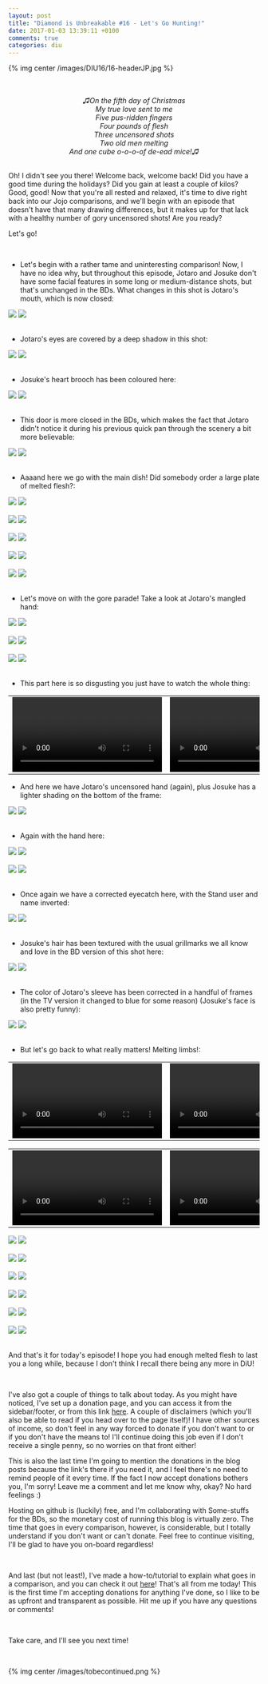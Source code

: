 ```yaml
---
layout: post
title: "Diamond is Unbreakable #16 - Let's Go Hunting!"
date: 2017-01-03 13:39:11 +0100
comments: true
categories: diu
---
```


{% img center /images/DIU16/16-headerJP.jpg %}
<!-- more -->

<br>
<br>

<div align="center"><em>♫On the fifth day of Christmas<br>
My true love sent to me<br>
Five pus-ridden fingers<br>
Four pounds of flesh<br>
Three uncensored shots<br>
Two old men melting<br>
And one cube o-o-o-of de-ead mice!♫</em><br><br></div>

Oh! I didn't see you there! Welcome back, welcome back! Did you have a good time during the holidays? Did you gain at least a couple of kilos? Good, good! Now that you're all rested and relaxed, it's time to dive right back into our Jojo comparisons, and we'll begin with an episode that doesn't have that many drawing differences, but it makes up for that lack with a healthy number of gory uncensored shots! Are you ready?

Let's go!

<br>

- Let's begin with a rather tame and uninteresting comparison! Now, I have no idea why, but throughout this episode, Jotaro and Josuke don't have some facial features in some long or medium-distance shots, but that's unchanged in the BDs. What changes in this shot is Jotaro's mouth, which is now closed:

<div id="container1" class="twentytwenty-container">
 <img src="./../images/DIU16/tv-06135.jpg" />
 <img src="./../images/DIU16/bd-06135.jpg" />
</div>

<br>

- Jotaro's eyes are covered by a deep shadow in this shot:

<div id="container1" class="twentytwenty-container">
 <img src="./../images/DIU16/tv-07330.jpg" />
 <img src="./../images/DIU16/bd-07330.jpg" />
</div>

<br>

- Josuke's heart brooch has been coloured here:

<div id="container1" class="twentytwenty-container">
 <img src="./../images/DIU16/tv-08885.jpg" />
 <img src="./../images/DIU16/bd-08885.jpg" />
</div>

<br>

- This door is more closed in the BDs, which makes the fact that Jotaro didn't notice it during his previous quick pan through the scenery a bit more believable:

<div id="container1" class="twentytwenty-container">
 <img src="./../images/DIU16/tv-09200.jpg" />
 <img src="./../images/DIU16/bd-09200.jpg" />
</div>

<br>

- Aaaand here we go with the main dish! Did somebody order a large plate of melted flesh?:

<div id="container1" class="twentytwenty-container">
 <img src="./../images/DIU16/tv-11950.jpg" />
 <img src="./../images/DIU16/bd-11950.jpg" />
</div>

<br>

<div id="container1" class="twentytwenty-container">
 <img src="./../images/DIU16/tv-12020.jpg" />
 <img src="./../images/DIU16/bd-12020.jpg" />
</div>

<br>

<div id="container1" class="twentytwenty-container">
 <img src="./../images/DIU16/tv-12790.jpg" />
 <img src="./../images/DIU16/bd-12790.jpg" />
</div>

<br>

<div id="container1" class="twentytwenty-container">
 <img src="./../images/DIU16/tv-13570.jpg" />
 <img src="./../images/DIU16/bd-13570.jpg" />
</div>

<br>

<div id="container1" class="twentytwenty-container">
 <img src="./../images/DIU16/tv-15975.jpg" />
 <img src="./../images/DIU16/bd-15975.jpg" />
</div>

<br>

- Let's move on with the gore parade! Take a look at Jotaro's mangled hand:

<div id="container1" class="twentytwenty-container">
 <img src="./../images/DIU16/tv-16200.jpg" />
 <img src="./../images/DIU16/bd-16200.jpg" />
</div>

<br>

<div id="container1" class="twentytwenty-container">
 <img src="./../images/DIU16/tv-16205.jpg" />
 <img src="./../images/DIU16/bd-16205.jpg" />
</div>

<br>

<div id="container1" class="twentytwenty-container">
 <img src="./../images/DIU16/tv-16300.jpg" />
 <img src="./../images/DIU16/bd-16300.jpg" />
</div>

<br>

- This part here is so disgusting you just have to watch the whole thing:

<table width="100%">
<tr>
<td align="left" valign="top" width="50%">
<video class='center' nocontrols loop preload='auto'>
  <source src="./../videos/DIU16/TV 01 - melting hand.webm" type='video/webm; codecs="vp8, vorbis"'>
</video>
</td>
<td align="left" valign="top" width="50%">
<video class='center' nocontrols loop preload='auto'>
  <source src="./../videos/DIU16/BD 01 - melting hand.webm" type='video/webm; codecs="vp8, vorbis"'>
</video>
</td>
</tr>
</table>

- And here we have Jotaro's uncensored hand (again), plus Josuke has a lighter shading on the bottom of the frame:

<div id="container1" class="twentytwenty-container">
 <img src="./../images/DIU16/tv-16970.jpg" />
 <img src="./../images/DIU16/bd-16970.jpg" />
</div>

<br>

- Again with the hand here:

<div id="container1" class="twentytwenty-container">
 <img src="./../images/DIU16/tv-17260.jpg" />
 <img src="./../images/DIU16/bd-17260.jpg" />
</div>

<br>

<div id="container1" class="twentytwenty-container">
 <img src="./../images/DIU16/tv-17400.jpg" />
 <img src="./../images/DIU16/bd-17400.jpg" />
</div>

<br>

- Once again we have a corrected eyecatch here, with the Stand user and name inverted:

<div id="container1" class="twentytwenty-container">
 <img src="./../images/DIU16/tv-17525.jpg" />
 <img src="./../images/DIU16/bd-17525.jpg" />
</div>

<br>

- Josuke's hair has been textured with the usual grillmarks we all know and love in the BD version of this shot here:

<div id="container1" class="twentytwenty-container">
 <img src="./../images/DIU16/tv-18990.jpg" />
 <img src="./../images/DIU16/bd-18990.jpg" />
</div>

<br>

- The color of Jotaro's sleeve has been corrected in a handful of frames (in the TV version it changed to blue for some reason) (Josuke's face is also pretty funny):

<div id="container1" class="twentytwenty-container">
 <img src="./../images/DIU16/tv-21580.jpg" />
 <img src="./../images/DIU16/bd-21580.jpg" />
</div>

<br>

- But let's go back to what really matters! Melting limbs!:

<table width="100%">
<tr>
<td align="left" valign="top" width="50%">
<video class='center' nocontrols loop preload='auto'>
  <source src="./../videos/DIU16/TV 02 - melting arm.webm" type='video/webm; codecs="vp8, vorbis"'>
</video>
</td>
<td align="left" valign="top" width="50%">
<video class='center' nocontrols loop preload='auto'>
  <source src="./../videos/DIU16/BD 02 - melting arm.webm" type='video/webm; codecs="vp8, vorbis"'>
</video>
</td>
</tr>
</table>

<table width="100%">
<tr>
<td align="left" valign="top" width="50%">
<video class='center' nocontrols loop preload='auto'>
  <source src="./../videos/DIU16/TV 03 - melting leg.webm" type='video/webm; codecs="vp8, vorbis"'>
</video>
</td>
<td align="left" valign="top" width="50%">
<video class='center' nocontrols loop preload='auto'>
  <source src="./../videos/DIU16/BD 03 - melting leg.webm" type='video/webm; codecs="vp8, vorbis"'>
</video>
</td>
</tr>
</table>

<div id="container1" class="twentytwenty-container">
 <img src="./../images/DIU16/tv-29435.jpg" />
 <img src="./../images/DIU16/bd-29435.jpg" />
</div>

<br>

<div id="container1" class="twentytwenty-container">
 <img src="./../images/DIU16/tv-29580.jpg" />
 <img src="./../images/DIU16/bd-29580.jpg" />
</div>

<br>

<div id="container1" class="twentytwenty-container">
 <img src="./../images/DIU16/tv-29850.jpg" />
 <img src="./../images/DIU16/bd-29850.jpg" />
</div>

<br>

<div id="container1" class="twentytwenty-container">
 <img src="./../images/DIU16/tv-29900.jpg" />
 <img src="./../images/DIU16/bd-29900.jpg" />
</div>

<br>

<div id="container1" class="twentytwenty-container">
 <img src="./../images/DIU16/tv-30170.jpg" />
 <img src="./../images/DIU16/bd-30170.jpg" />
</div>

<br>

<div id="container1" class="twentytwenty-container">
 <img src="./../images/DIU16/tv-30260.jpg" />
 <img src="./../images/DIU16/bd-30260.jpg" />
</div>

<br>

And that's it for today's episode! I hope you had enough melted flesh to last you a long while, because I don't think I recall there being any more in DiU!

<br>

I've also got a couple of things to talk about today. As you might have noticed, I've set up a donation page, and you can access it from the sidebar/footer, or from this link <a href="/donate/">here</a>. A couple of disclaimers (which you'll also be able to read if you head over to the page itself)! I have other sources of income, so don't feel in any way forced to donate if you don't want to or if you don't have the means to! I'll continue doing this job even if I don't receive a single penny, so no worries on that front either!

This is also the last time I'm going to mention the donations in the blog posts because the link's there if you need it, and I feel there's no need to remind people of it every time. If the fact I now accept donations bothers you, I'm sorry! Leave me a comment and let me know why, okay? No hard feelings :)

Hosting on github is (luckily) free, and I'm collaborating with Some-stuffs for the BDs, so the monetary cost of running this blog is virtually zero. The time that goes in every comparison, however, is considerable, but I totally understand if you don't want or can't donate. Feel free to continue visiting, I'll be glad to have you on-board regardless!

<br>

And last (but not least!), I've made a how-to/tutorial to explain what goes in a comparison, and you can check it out <a href="/how-is-a-comparison-born/">here</a>!
That's all from me today! This is the first time I'm accepting donations for anything I've done, so I like to be as upfront and transparent as possible. Hit me up if you have any questions or comments!

<br>

Take care, and I'll see you next time!

<br>

{% img center /images/tobecontinued.png %}
